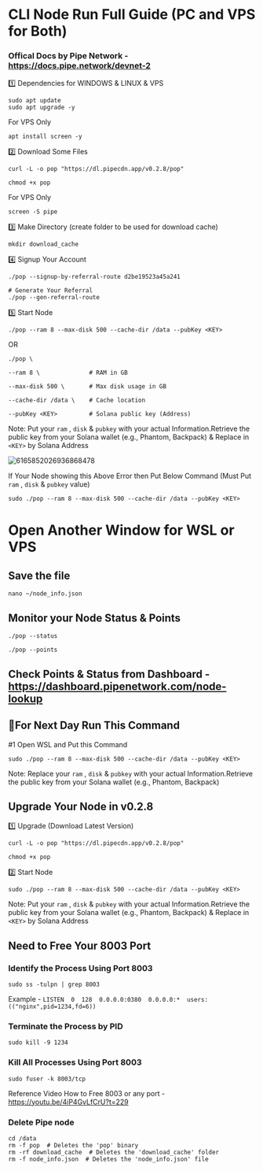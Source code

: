 # CLI Node Run Full Guide (PC and VPS for Both)

### Offical Docs by Pipe Network - https://docs.pipe.network/devnet-2

1️⃣ Dependencies for WINDOWS & LINUX & VPS
```
sudo apt update
sudo apt upgrade -y
```

For VPS Only
```
apt install screen -y
```

2️⃣ Download Some Files
```
curl -L -o pop "https://dl.pipecdn.app/v0.2.8/pop"
```
```
chmod +x pop
```

For VPS Only
```
screen -S pipe
```

3️⃣ Make Directory (create folder to be used for download cache)
```
mkdir download_cache
```

4️⃣ Signup Your Account
```
./pop --signup-by-referral-route d2be19523a45a241
```

```
# Generate Your Referral
./pop --gen-referral-route
```

5️⃣ Start Node
```
./pop --ram 8 --max-disk 500 --cache-dir /data --pubKey <KEY>
```

OR
```
./pop \

--ram 8 \              # RAM in GB

--max-disk 500 \       # Max disk usage in GB  

--cache-dir /data \    # Cache location

--pubKey <KEY>         # Solana public key (Address)
```

Note: Put your `ram` , `disk` & `pubkey` with your actual Information.Retrieve the public key from your Solana wallet (e.g., Phantom, Backpack) & Replace in `<KEY>` by Solana Address

![6165852026936868478](https://github.com/user-attachments/assets/6ceac486-a639-48ed-aa81-cccfbe02d6da)

If Your Node showing this Above Error then Put Below Command (Must Put `ram` , `disk` & `pubkey` value)
```
sudo ./pop --ram 8 --max-disk 500 --cache-dir /data --pubKey <KEY>
```

# Open Another Window for WSL or VPS

## Save the file
```
nano ~/node_info.json
```

## Monitor your Node Status & Points
```
./pop --status
```
```
./pop --points
```

## Check Points & Status from Dashboard - https://dashboard.pipenetwork.com/node-lookup


## 🔶For Next Day Run This Command

#1 Open WSL and Put this Command 
```
sudo ./pop --ram 8 --max-disk 500 --cache-dir /data --pubKey <KEY>
```

Note: Replace your `ram` , `disk` & `pubkey` with your actual Information.Retrieve the public key from your Solana wallet (e.g., Phantom, Backpack)

## Upgrade Your Node in v0.2.8

1️⃣ Upgrade (Download Latest Version)
```
curl -L -o pop "https://dl.pipecdn.app/v0.2.8/pop"
```
```
chmod +x pop
```

2️⃣ Start Node
```
sudo ./pop --ram 8 --max-disk 500 --cache-dir /data --pubKey <KEY>
```

Note: Put your `ram` , `disk` & `pubkey` with your actual Information.Retrieve the public key from your Solana wallet (e.g., Phantom, Backpack) & Replace in `<KEY>` by Solana Address

## Need to Free Your 8003 Port

### Identify the Process Using Port 8003
```
sudo ss -tulpn | grep 8003
```

Example - ``` LISTEN  0  128  0.0.0.0:0380  0.0.0.0:*  users:(("nginx",pid=1234,fd=6)) ```

### Terminate the Process by PID
```
sudo kill -9 1234
```

### Kill All Processes Using Port 8003
```
sudo fuser -k 8003/tcp
```

Reference Video How to Free 8003 or any port - https://youtu.be/4iP4GvLfCrU?t=229

### Delete Pipe node
```
cd /data
rm -f pop  # Deletes the 'pop' binary  
rm -rf download_cache  # Deletes the 'download_cache' folder  
rm -f node_info.json  # Deletes the 'node_info.json' file
```
